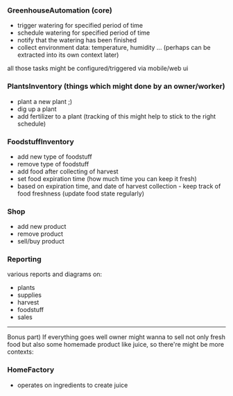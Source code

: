### GreenhouseAutomation (core)
- trigger watering for specified period of time
- schedule watering for specified period of time
- notify that the watering has been finished
- collect environment data: temperature, humidity ... (perhaps can be extracted into its own context later)

all those tasks might be configured/triggered via mobile/web ui

### PlantsInventory (things which might done by an owner/worker)
- plant a new plant ;)
- dig up a plant
- add fertilizer to a plant (tracking of this might help to stick to the right schedule)

### FoodstuffInventory
- add new type of foodstuff
- remove type of foodstuff
- add food after collecting of harvest
- set food expiration time (how much time you can keep it fresh)
- based on expiration time, and date of harvest collection - keep track of food freshness (update food state regularly)

### Shop
- add new product
- remove product
- sell/buy product

### Reporting
various reports and diagrams on:
- plants
- supplies
- harvest
- foodstuff
- sales

----------

Bonus part)
If everything goes well owner might wanna to sell not only fresh food but also some homemade product like juice, so there're might be more contexts:

### HomeFactory
- operates on ingredients to create juice
